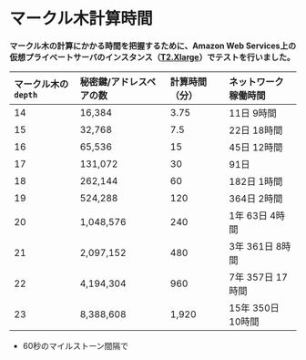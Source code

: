 # マークル木計算時間
<!-- # Merkle tree computation times -->

**マークル木の計算にかかる時間を把握するために、Amazon Web Services上の仮想プライベートサーバのインスタンス（[T2.Xlarge](https://aws.amazon.com/ec2/instance-types/)）でテストを行いました。**
<!-- **To give you an idea of how long it takes to compute a Merkle tree, we tested it on an instance of a virtual private server on Amazon Web Services with the following specifications: [T2.Xlarge](https://aws.amazon.com/ec2/instance-types/)** -->

| **マークル木の`depth`** | **秘密鍵/アドレスペアの数** | **計算時間（分）** | **ネットワーク稼働時間** |
| :---------------------- | :-------------------------- | :----------------- | :------------------------- |
| 14 | 16,384 | 3.75 | 11日 9時間 |
| 15 | 32,768 | 7.5 | 22日 18時間 |
| 16 | 65,536 | 15 | 45日 12時間 |
| 17 | 131,072 | 30 | 91日|
| 18 | 262,144 | 60 | 182日 1時間 |
| 19 | 524,288 | 120 | 364日 2時間 |
| 20 | 1,048,576 | 240 | 1年 63日 4時間 |
| 21 | 2,097,152 | 480 | 3年 361日 8時間 |
| 22 | 4,194,304 | 960 | 7年 357日 17時間 |
| 23 | 8,388,608 | 1,920 | 15年 350日 10時間 |

<!-- |**Merkle tree depth**|**Number of private key/address pairs**|**Computation time (minutes)**|**Network uptime\***| -->
<!-- |:--------|:----------------------|:------------------------------|:----------| -->
<!-- |14|16,384|3.75|11 days 9 hours| -->
<!-- |15|32,768|7.5|22 days 18 hours| -->
<!-- |16|65,536|15|45 days 12 hours| -->
<!-- |17|131,072|30|91 days| -->
<!-- |18|262,144|60|182 days 1 hours| -->
<!-- |19|524,288|120|364 days 2 hours| -->
<!-- |20|1,048,576|240|1 year 363 days 4 hours| -->
<!-- |21|2,097,152|480|3 years 361 days 8 hours| -->
<!-- |22|4,194,304|960|7 years 357 days 17 hours| -->
<!-- |23|8,388,608|1,920|15 years 350 days 10 hours| -->

* 60秒のマイルストーン間隔で
<!-- * With 60-second milestone intervals -->
